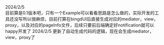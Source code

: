 2024/2/5      
目前算是0.1版本吧，只有一个Example可以看看思路是怎么做的，实际开发的工具还没写所以很麻烦，目前打算在bingdUI后直接生成对应的mediator，view，proxy，以及对应的pageInfo文件，后续只要前后端确定好notification就可以happy开发了
2024/2/5
更新了自动生成代码的逻辑，现在会生成mediator，view，proxy了
